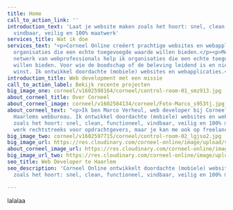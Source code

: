 ```yaml
---
title: Home
call_to_action_link: ''
introduction_text: 'Laat je website maken zoals het hoort: snel, clean, functioneel,
  vindbaar, veilig en 100% maatwerk'
services_title: Wat ik doe
services_text: "<p>Corneel Online creëert prachtige websites en webapplicaties voor
  organisaties die een echte toegevoegde waarde willen bieden.</p><p>Met een ijzersterk
  netwerk van webprofessionals help ik organisaties die een echte toegevoegde waarde
  willen bieden. Voor wie de boodschap of de beleving leidend is en niet alleen de
  winst. Ik ontwikkel doordachte (mobiele) websites en webapplicaties.</p>"
introduction_title: Web development met een missie
call_to_action_label: Bekijk recente projecten
big_image_one: corneel/v1602598164/corneel/control-room-01_smz913.jpg
about_corneel_title: Over Corneel
about_corneel_image: corneel/v1602584134/corneel/Foto-Marco_s953tj.jpg
about_corneel_text: "<p>Ik ben Marco Verheul, web developer bij Corneel Online, mijn
  Haarlems webbureau. Ik ontwikkel doordachte (mobiele) websites en webapplicaties
  zoals het hoort: snel, clean, functioneel, vindbaar, veilig en 100% maatwerk.</p><p>Ik
  werk rechtstreeks voor opdrachtgevers, maar je kan me ook op freelance basis inhuren.</p>"
big_image_two: corneel/v1602597715/corneel/control-room-02_lgjso2.jpg
big_image_url: https://res.cloudinary.com/corneel-online/image/upload/v1602598164/corneel/control-room-01_smz913.jpg
about_corneel_image_url: https://res.cloudinary.com/corneel-online/image/upload/v1602584134/corneel/Foto-Marco_s953tj.jpg
big_image_url_two: https://res.cloudinary.com/corneel-online/image/upload/v1602597715/corneel/control-room-02_lgjso2.jpg
seo_title: Web Developer te Haarlem
seo_description: 'Corneel Online ontwikkelt doordachte (mobiele) websites en webapplicaties
  zoals het hoort: snel, clean, functioneel, vindbaar, veilig en 100% maatwerk.'

---
```

lalalaa